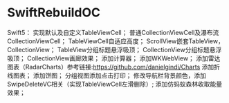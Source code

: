 # SwiftRebuildOC
Swift5：
实现默认及自定义TableViewCell；
普通CollectionViewCell及瀑布流CollectionViewCell；
TableViewCell自适应高度；
ScrollView嵌套TableView，CollectionView；
TableView分组标题悬浮吸顶；
CollectionView分组标题悬浮吸顶；
CollectionView画廊效果；
添加计算器；
添加WKWebView；
添加雷达图表（RadarCharts）参考链接:https://github.com/danielgindi/Charts
添加折线图表；
添加饼图；
分组视图添加点击打印；
修改导航栏背景颜色，添加SwipeDeleteVC相关（实现TableViewCell左滑删除）;
添加仿蚂蚁森林收取能量效果；

